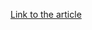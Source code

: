 [Link to the article](https://canada.ca/en/global-affairs/news/2021/07/statement-on-chinas-cyber-campaigns.html)
